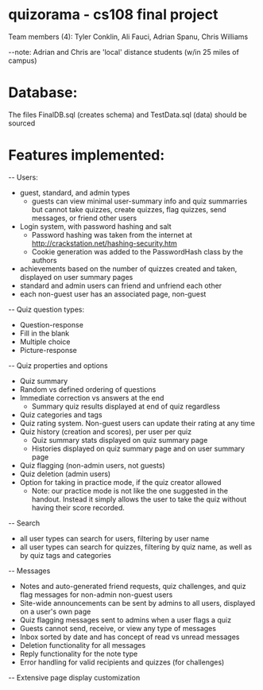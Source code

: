quizorama - cs108 final project
========================================================================
Team members (4): Tyler Conklin, Ali Fauci, Adrian Spanu, Chris Williams

--note: Adrian and Chris are 'local' distance students (w/in 25 miles of campus)

Database:
========================================================================
The files FinalDB.sql (creates schema) and TestData.sql (data) should be
sourced

Features implemented:
========================================================================
-- Users:
   - guest, standard, and admin types
     - guests can view minimal user-summary info and quiz summarries
       but cannot take quizzes, create quizzes, flag quizzes, send messages, 
       or friend other users
   - Login system, with password hashing and salt
      - Password hashing was taken from the internet at http://crackstation.net/hashing-security.htm
      - Cookie generation was added to the PasswordHash class by the authors
   - achievements based on the number of quizzes created and taken, 
     displayed on user summary pages
   - standard and admin users can friend and unfriend each other
   - each non-guest user has an associated page, non-guest

-- Quiz question types:
   - Question-response
   - Fill in the blank 
   - Multiple choice
   - Picture-response

-- Quiz properties and options
   - Quiz summary
   - Random vs defined ordering of questions
   - Immediate correction vs answers at the end
     - Summary quiz results displayed at end of quiz regardless 
   - Quiz categories and tags
   - Quiz rating system. Non-guest users can update their rating at any time
   - Quiz history (creation and scores), per user per quiz
     - Quiz summary stats displayed on quiz summary page
     - Histories displayed on quiz summary page and on user summary page
   - Quiz flagging (non-admin users, not guests)
   - Quiz deletion (admin users)
   - Option for taking in practice mode, if the quiz creator allowed
     - Note: our practice mode is not like the one suggested in the handout. Instead it simply allows the user to take the quiz without having their score recorded. 

-- Search
   - all user types can search for users, filtering by user name
   - all user types can search for quizzes, filtering by quiz name, as
     well as by quiz tags and categories

-- Messages
   - Notes and auto-generated friend requests, quiz challenges, and quiz
     flag messages for non-admin non-guest users
   - Site-wide announcements can be sent by admins to all users, displayed 
     on a user's own page
   - Quiz flagging messages sent to admins when a user flags a quiz
   - Guests cannot send, receive, or view any type of messages
   - Inbox sorted by date and has concept of read vs unread messages
   - Deletion functionality for all messages
   - Reply functionality for the note type
   - Error handling for valid recipients and quizzes (for challenges)

-- Extensive page display customization
